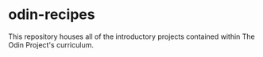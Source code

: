# odin-recipes
This repository houses all of the introductory projects contained within The Odin Project's curriculum.